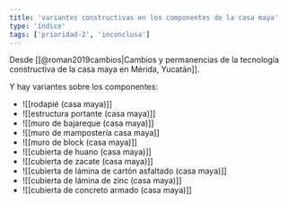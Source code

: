 ```yaml
---
title: 'variantes constructivas en los componentes de la casa maya'
type: 'índice'
tags: ['prioridad-2', 'inconclusa']
---
```

Desde [[@roman2019cambios|Cambios y permanencias de la tecnología constructiva de la casa maya en Mérida, Yucatán]].

Y hay variantes sobre los componentes:

- ![[rodapié (casa maya)]]
- ![[estructura portante (casa maya)]]
- ![[muro de bajareque (casa maya)]]
- ![[muro de mampostería casa maya]]
- ![[muro de block (casa maya)]]
- ![[cubierta de huano (casa maya)]]
- ![[cubierta de zacate (casa maya)]]
- ![[cubierta de lámina de cartón asfaltado (casa maya)]]
- ![[cubierta de lámina de zinc (casa maya)]]
- ![[cubierta de concreto armado (casa maya)]]